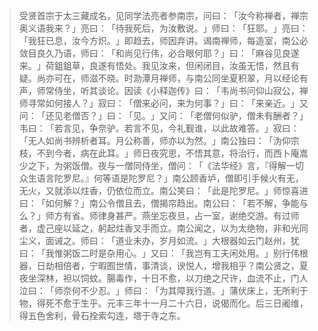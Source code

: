 > 受贤首宗于太三藏成名，见同学法亮者参南宗，问曰：​「汝今称禅者，禅宗奥义语我来？​」亮曰：​「待我死后，为汝敷说。​」师曰：​「狂耶。​」亮曰：​「我狂已息，汝今方炽。​」即趋去，师因弃讲。谒南禅师，每造室，南公必敛目良久乃语，师曰：​「和尚见行伟，必合眼何耶？​」曰：​「麻谷见良遂来。​」荷鉏鉏草，良遂有悟处。我见汝来，但闲闭目，汝虽无悟，然且有疑。尚亦可在，师滋不晓。时泐潭月禅师，与南公同坐夏积翠，月以经论有声，师常侍坐，听其谈论。因读《小释迦传》曰：​「韦尚书问仰山寂公，禅师寻常如何接人？​」寂曰：​「僧来必问，来为何事？​」曰：​「来亲近。​」又问：​「还见老僧否？​」曰：​「见。​」又问：​「老僧何似驴，僧未有酬者？​」韦曰：​「若言见，争奈驴。若言不见，今礼觐谁，以此故难答。​」寂曰：​「无人如尚书辨析者耳。月公称善，师亦以为然。​」南公独曰：​「沩仰宗枝，不到今者，病在此耳。​」师日夜究思，不悟其意，将治行，而西卜庵嵩少之下，为粥饭僧。夜与一僧同侍坐，僧问：​「​《法华经》言，『得解一切众生语言陀罗尼。』何等语是陀罗尼？​」南公顾香垆，僧即引手候火有无，无火，又就添以炷香，仍依位而立。南公笑曰：​「此是陀罗尼。​」师惊喜进曰：​「如何解？​」南公令僧且去，僧揭帘趋出。南公曰：​「若不解，争能与么？​」师方有省。师律身甚严。燕坐忘夜旦，占一室，谢绝交游。有过师者，虚己座以延之，躬起炷香叉手而立。南公闻之，以为太绝物，非和光同尘义，面诫之。师曰：​「道业未办，岁月如流。​」大根器如云门赵州，犹曰：​「我惟粥饭二时是杂用心。​」又曰：​「我岂有工夫闲处用。​」别行伟根器，日劫相倍者，宁暇囿世情，事清谈，谀悦人，增我相乎？南公贤之，夏夜坐深林，袒以饲蚊。腸毒作，十日不愈，以刀绝之尺许，血流不止，门人泣曰：​「师奈何不少忍。​」师曰：​「为其障我行道。​」蒲伏床上，无所利于物，得死不愈于生乎。元丰三年十一月二十六日，说偈而化。后三日阇维，得五色舍利，骨石拴索勾连，塔于寺之东。


